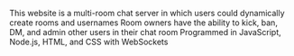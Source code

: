 This website is a multi-room chat server in which users could dynamically create rooms and usernames
Room owners have the ability to kick, ban, DM, and admin other users in their chat room
Programmed in JavaScript, Node.js, HTML, and CSS with WebSockets

